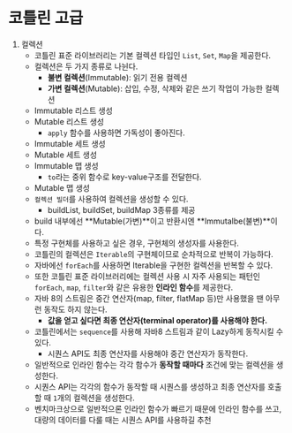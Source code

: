 # 코틀린 고급

1. 컬렉션
   - 코틀린 표준 라이브러리는 기본 컬렉션 타입인 `List`, `Set`, `Map`을 제공한다.
   - 컬렉션은 두 가지 종류로 나뉜다.
     - **불변 컬렉션**(Immutable): 읽기 전용 컬렉션
     - **가변 컬렉션**(Mutable): 삽입, 수정, 삭제와 같은 쓰기 작업이 가능한 컬렉션
   - Immutable 리스트 생성
   - Mutable 리스트 생성
     - `apply` 함수를 사용하면 가독성이 좋아진다.
   - Immutable 세트 생성
   - Mutable 세트 생성
   - Immutable 맵 생성
     - `to`라는 중위 함수로 key-value구조를 전달한다.
   - Mutable 맵 생성
   - `컬렉션 빌더`를 사용하여 컬렉션을 생성할 수 있다.
     - buildList, buildSet, buildMap 3종류를 제공
   - build 내부에선 **Mutable(가변)**이고 반환시엔 **Immutalbe(불변)**이다.
   - 특정 구현체를 사용하고 싶은 경우, 구현체의 생성자를 사용한다.
   - 코틀린의 컬렉션은 `Iterable`의 구현체이므로 순차적으로 반복이 가능하다.
   - 자바에선 `forEach`를 사용하면 Iterable을 구현한 컬렉션을 반복할 수 있다.
   - 또한 코틀린 표준 라이브러리에는 컬렉션 사용 시 자주 사용되는 패턴인 `forEach`, `map`, `filter`와 같은 유용한 **인라인 함수**를 제공한다.
   - 자바 8의 스트림은 중간 연산자(map, filter, flatMap 등)만 사용했을 땐 아무런 동작도 하지 않는다.
     - **값을 얻고 싶다면 최종 연산자(terminal operator)를 사용해야 한다.**
   - 코틀린에서는 `sequence`를 사용해 자바8 스트림과 같이 Lazy하게 동작시킬 수 있다.
     - 시퀀스 API도 최종 연산자를 사용해야 중간 연산자가 동작한다.
   - 일반적으로 인라인 함수는 각각 함수가 **동작할 때마다** 조건에 맞는 컬렉션을 생성한다.
   - 시퀀스 API는 각각의 함수가 동작할 때 시퀀스를 생성하고 최종 연산자를 호출할 때 `1`개의 컬렉션을 생성한다.
   - 벤치마크상으로 일반적으론 인라인 함수가 빠르기 때문에 인라인 함수를 쓰고, 대량의 데이터를 다룰 때는 시퀀스 API를 사용하길 추천